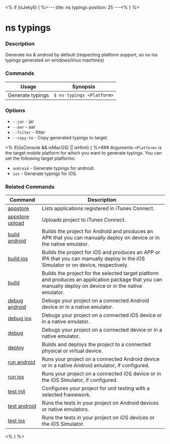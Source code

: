 <% if (isJekyll) { %>---
title: ns typings
position: 25
---<% } %>

# ns typings

### Description

Generate ios & android by default (respecting platform support, so no ios typings generated on windows/linux machines)

### Commands

Usage | Synopsis
---|---
Generate typings | `$ ns typings <Platform>`

### Options

* `--jar` - jar
* `--aar` - aar
* `--filter` - filter
* `--copy-to` - Copy generated typings to target

<% if((isConsole && isMacOS) || isHtml) { %>### Arguments
`<Platform>` is the target mobile platform for which you want to generate typings. You can set the following target platforms:
 * `android` - Generate typings for android.
 * `ios` - Generate typings for iOS.



### Related Commands

Command | Description
----------|----------
[appstore](../../publishing/appstore.html) | Lists applications registered in iTunes Connect.
[appstore upload](../../publishing/appstore-upload.html) | Uploads project to iTunes Connect.
[build android](build-android.html) | Builds the project for Android and produces an APK that you can manually deploy on device or in the native emulator.
[build ios](build-ios.html) | Builds the project for iOS and produces an APP or IPA that you can manually deploy in the iOS Simulator or on device, respectively.
[build](build.html) | Builds the project for the selected target platform and produces an application package that you can manually deploy on device or in the native emulator.
[debug android](debug-android.html) | Debugs your project on a connected Android device or in a native emulator.
[debug ios](debug-ios.html) | Debugs your project on a connected iOS device or in a native emulator.
[debug](debug.html) | Debugs your project on a connected device or in a native emulator.
[deploy](deploy.html) | Builds and deploys the project to a connected physical or virtual device.
[run android](run-android.html) | Runs your project on a connected Android device or in a native Android emulator, if configured.
[run ios](run-ios.html) | Runs your project on a connected iOS device or in the iOS Simulator, if configured.
[test init](test-init.html) | Configures your project for unit testing with a selected framework.
[test android](test-android.html) | Runs the tests in your project on Android devices or native emulators.
[test ios](test-ios.html) | Runs the tests in your project on iOS devices or the iOS Simulator.
<% } %>
